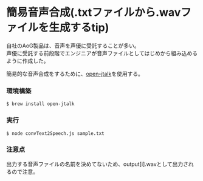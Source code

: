 # 簡易音声合成(.txtファイルから.wavファイルを生成するtip)

自社のAoG製品は、音声を声優に受託することが多い。<br>
声優に受託する前段階でエンジニアが音声ファイルとしてはじめから組み込めるように作成した。<br>

簡易的な音声合成をするために、[open-jtalk](http://open-jtalk.sp.nitech.ac.jp/)を使用する。<br>

### 環境構築
```
$ brew install open-jtalk
```

### 実行
```
$ node convText2Speech.js sample.txt
```

### 注意点
出力する音声ファイルの名前を決めてないため、output[i].wavとして出力されるので注意。
